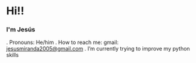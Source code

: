 # Hi!!
### I'm Jesús
. Pronouns: He/him
. How to reach me: gmail: jesusmiranda2005@gmail.com
. I’m currently trying to improve my python skills

<!---
jesus3322/jesus3322 is a ✨ special ✨ repository because its `README.md` (this file) appears on your GitHub profile.
You can click the Preview link to take a look at your changes.
--->
